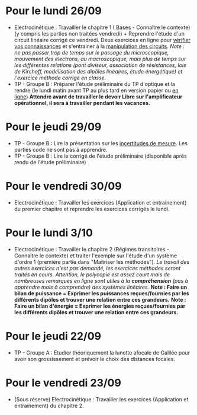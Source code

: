 # Pour le lundi 26/09
* Electrocinétique : Travailler le chapitre 1 ( Bases - Connaître le contexte)  (y compris les parties non traitées vendredi) + Reprendre l'étude d'un circuit linéaire corrigé ce vendredi. Deux exercices en ligne pour [vérifier vos connaissances](https://stanislas.edunao.com/mod/quiz/view.php?id=12828) et s'entrainer à la [manipulation des circuits](https://stanislas.edunao.com/mod/quiz/view.php?id=12829). _Note : ne pas passer trop de temps sur le passage du microscopique, mouvement des électrons, au macroscopique, mais plus de temps sur les différentes relations (pont diviseur, association de résistances, lois de Kirchoff, modélisation des dipôles linéaires, étude énergétique) et l'exercice méthode corrigé en classe._
* TP - Groupe B : Préparer l'étude préliminaire du TP d'optique et la rendre (le lundi matin avant TP au plus tard en version papier ou [en ligne](https://stanislas.edunao.com/mod/assign/view.php?id=15212))
__Attendre avant de travailler le devoir Libre sur l'amplificateur opérationnel, il sera à travailler pendant les vacances.__

# Pour le jeudi 29/09
* TP - Groupe B : Lire la présentation sur les [incertitudes de mesure](https://stanislas.edunao.com/mod/url/view.php?id=12756). Les parties code ne sont pas à apprendre.
* TP - Groupe B : Lire le corrigé de l'étude préliminaire (disponible après rendu de l'étude préliminaire)

# Pour le vendredi 30/09
* Electrocinétique : Travailler les exercices (Application et entrainement) du premier chapitre et reprendre les exercices corrigés le lundi.

# Pour le lundi 3/10
* Electrocinétique : Travailler le chapitre 2 (Régimes transitoires - Connaître le contexte) et traiter l'exemple sur l'étude d'un système d'ordre 1 (première partie dans "Maitriser les méthodes"). _Le travail des autres exercices n'est pas demandé, les exercices méthodes seront traités en cours. Attention, le polycopié est assez court mais de nombreuses remarques en ligne sont utiles à la __compréhension__ (pas à apprendre mais à comprendre) des systèmes linéaires._
__Note : Faire un bilan de puissance = Exprimer les puissances reçues/fournies par les différents dipôles et trouver une relation entre ces grandeurs.__
__Note : Faire un bilan d'énergie = Exprimer les énergies reçues/fournies par les différents dipôles et trouver une relation entre ces grandeurs.__

# Pour le jeudi 22/09
* TP - Groupe A : Etudier théoriquement la lunette afocale de Galilée pour avoir son grossissement et prévoir le choix des distances focales.

# Pour le vendredi 23/09
* (Sous réserve) Electrocinétique : Travailler les exercices (Application et entrainement) du chapitre 2.
